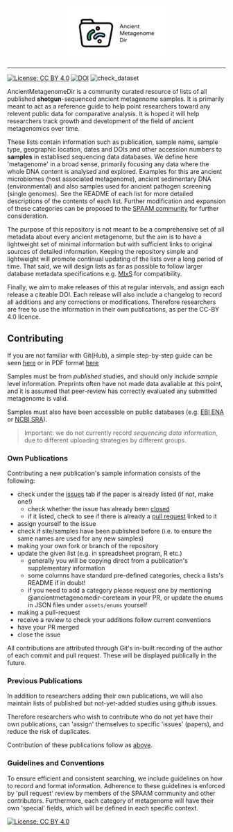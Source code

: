 <p align="center">
<img src="assets/images/spaam-AncientMetagenomeDir_socialmedia.png" width=50% >
<p/>

----
[![License: CC BY
4.0](https://img.shields.io/badge/License-CC%20BY%204.0-orange.svg)](https://creativecommons.org/licenses/by/4.0/) [![DOI](https://zenodo.org/badge/DOI/10.5281/zenodo.3980834.svg)](https://doi.org/10.5281/zenodo.3980834) ![check_dataset](https://github.com/spaam-workshop/AncientMetagenomeDir/workflows/check_dataset/badge.svg)

AncientMetagenomeDir is a community curated resource of lists of all published
**shotgun**-sequenced ancient metagenome samples. It is primarily meant to act
as a reference guide to help point researchers toward any relevent public data
for comparative analysis. It is hoped it will help researchers track growth and
development of the field of ancient metagenomics over time.

These lists contain information such as publication, sample name, sample type,
geographic location, dates and DOIs and other accession numbers to **samples**
in establised sequencing data databases. We define here 'metagenome' in a broad
sense, primarily focusing any data where the whole DNA content is analysed and
explored. Examples for this are ancient microbiomes (host associated metagenome), 
ancient sedimentary DNA (environmental) and also samples used for ancient pathogen 
screening  (single genomes). See the README of each list for more detailed 
descriptions of the contents of each list. Further modification and expansion of
these categories can be proposed to the [SPAAM community](https://spaam-workshop.github.io) 
for further consideration.

The purpose of this repository is not meant to be a comprehensive set of all
metadata about every ancient metagenome, but the aim is to have a lightweight
set of minimal information but with sufficient links to original sources of
detailed information. Keeping the repository simple and lightweight will promote
continual updating of the lists over a long period of time. That said, we will
design lists as far as possible to follow larger database metadata
specifications e.g.
[MIxS](https://www.ebi.ac.uk/ena/submit/mixs-checklists#MIxS_shared) for
compatibility.

Finally, we aim to make releases of this at regular intervals, and assign each
release a citeable DOI. Each release will also include a changelog to record all
additions and any corrections or modifications. Therefore researchers are free
to use the information in their own publications, as per the CC-BY 4.0 licence.

## Contributing

If you are not familiar with Git(Hub), a simple step-by-step guide can be seen
[here](https://hackmd.io/@jfy133/H19kmDalw#/) or in PDF format
[here](https://github.com/SPAAM-workshop/AncientMetagenomeDir/raw/master/assets/intro_to_github_and_ancientmetagenomedir.pdf)

Samples must be from *published* studies, and should only include *sample* level
information. Preprints often have not made data avaliable at this point, and it
is assumed that peer-review has correctly evaluated any submitted metagenome is
valid.

Samples must also have been accessible on public databases (e.g. [EBI
ENA](https://www.ebi.ac.uk/ena) or [NCBI
SRA](https://www.ncbi.nlm.nih.gov/sra)).

> Important: we do not currently record *sequencing data* information, due to
> different uploading strategies by different groups.

### Own Publications

Contributing a new publication's sample information consists of the following:

- check under the
  [issues](https://github.com/SPAAM-workshop/AncientMetagenomeDir/issues) tab if
  the paper is already listed (if not, make one!)
  - check whether the issue has already been
    [closed](https://github.com/SPAAM-workshop/AncientMetagenomeDir/issues?q=is%3Aissue+is%3Aclosed)
  - if it listed, check to see if there is already a [pull
    request](https://github.com/SPAAM-workshop/AncientMetagenomeDir/pulls)
    linked to it
- assign yourself to the issue
- check if site/samples have been published before (i.e. to ensure the same
  names are used for any new samples)
- making your own fork or branch of the repository
- update the given list (e.g. in spreadsheet program, R etc.)
  - generally you will be copying direct from a publication's supplementary
    information
  - some columns have standard pre-defined categories, check a lists's README if
    in doubt!
  - if you need to add a category please request one by mentioning
    @ancientmetagenomedir-coreteam in your PR, or update the enums in JSON files
    under `assets/enums` yourself
- making a pull-request
- receive a review to check your additions follow current conventions
- have your PR merged
- close the issue

All contributions are attributed through Git's in-built recording of the author
of each commit and pull request. These will be displayed publically in the
future.

### Previous Publications

In addition to researchers adding their own publications, we will also maintain
lists of published but not-yet-added studies using github issues.

Therefore researchers who wish to contribute who do not yet have their own
publications, can 'assign' themselves to specific 'issues' (papers), and reduce
the risk of duplicates.

Contribution of these publications follow as [above](#own-publications).

### Guidelines and Conventions

To ensure efficient and consistent searching, we include guidelines on how to
record and format information. Adherence to these guidelines is enforced by
'pull request' review by members of the SPAAM community and other contributors.
Furthermore, each category of metagenome will have their own 'special' fields,
which will be defined in each specific context.

[![License: CC BY
4.0](https://licensebuttons.net/l/by/4.0/80x15.png)](https://creativecommons.org/licenses/by/4.0/)
